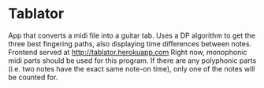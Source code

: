 # Tablator
App that converts a midi file into a guitar tab. Uses a DP algorithm to get the three best fingering paths, also displaying time differences between notes.
Frontend served at http://tablator.herokuapp.com
Right now, monophonic midi parts should be used for this program. If there are any polyphonic parts (i.e. two notes have the exact same note-on time), only one of the notes will be counted for.